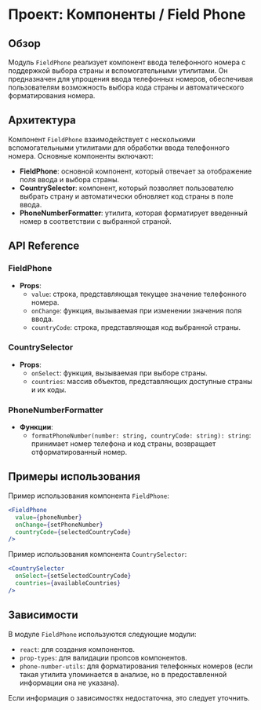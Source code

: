 # Проект: Компоненты / Field Phone

## Обзор
Модуль `FieldPhone` реализует компонент ввода телефонного номера с поддержкой выбора страны и вспомогательными утилитами. Он предназначен для упрощения ввода телефонных номеров, обеспечивая пользователям возможность выбора кода страны и автоматического форматирования номера.

## Архитектура
Компонент `FieldPhone` взаимодействует с несколькими вспомогательными утилитами для обработки ввода телефонного номера. Основные компоненты включают:

- **FieldPhone**: основной компонент, который отвечает за отображение поля ввода и выбора страны.
- **CountrySelector**: компонент, который позволяет пользователю выбрать страну и автоматически обновляет код страны в поле ввода.
- **PhoneNumberFormatter**: утилита, которая форматирует введенный номер в соответствии с выбранной страной.

## API Reference
### FieldPhone
- **Props**:
  - `value`: строка, представляющая текущее значение телефонного номера.
  - `onChange`: функция, вызываемая при изменении значения поля ввода.
  - `countryCode`: строка, представляющая код выбранной страны.

### CountrySelector
- **Props**:
  - `onSelect`: функция, вызываемая при выборе страны.
  - `countries`: массив объектов, представляющих доступные страны и их коды.

### PhoneNumberFormatter
- **Функции**:
  - `formatPhoneNumber(number: string, countryCode: string): string`: принимает номер телефона и код страны, возвращает отформатированный номер.

## Примеры использования
Пример использования компонента `FieldPhone`:

```jsx
<FieldPhone
  value={phoneNumber}
  onChange={setPhoneNumber}
  countryCode={selectedCountryCode}
/>
```

Пример использования компонента `CountrySelector`:

```jsx
<CountrySelector
  onSelect={setSelectedCountryCode}
  countries={availableCountries}
/>
```

## Зависимости
В модуле `FieldPhone` используются следующие модули:
- `react`: для создания компонентов.
- `prop-types`: для валидации пропсов компонентов.
- `phone-number-utils`: для форматирования телефонных номеров (если такая утилита упоминается в анализе, но в предоставленной информации она не указана). 

Если информация о зависимостях недостаточна, это следует уточнить.